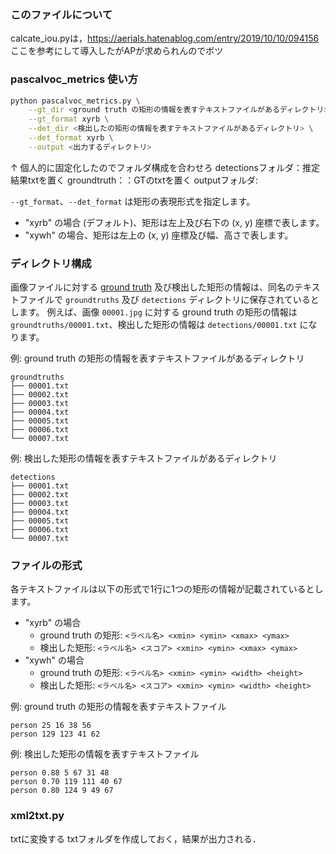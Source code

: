 ### このファイルについて
calcate_iou.pyは，https://aerials.hatenablog.com/entry/2019/10/10/094156
ここを参考にして導入したがAPが求められんのでボツ


### pascalvoc_metrics 使い方

```bash
python pascalvoc_metrics.py \
    --gt_dir <ground truth の矩形の情報を表すテキストファイルがあるディレクトリ> \
    --gt_format xyrb \
    --det_dir <検出したの矩形の情報を表すテキストファイルがあるディレクトリ> \
    --det_format xyrb \
    --output <出力するディレクトリ>
```

↑ 個人的に固定化したのでフォルダ構成を合わせろ
detectionsフォルダ：推定結果txtを置く
groundtruth：：GTのtxtを置く
outputフォルダ:


`--gt_format`、`--det_format` は矩形の表現形式を指定します。

* "xyrb" の場合 (デフォルト)、矩形は左上及び右下の (x, y) 座標で表します。
* "xywh" の場合、矩形は左上の (x, y) 座標及び幅、高さで表します。

### ディレクトリ構成

画像ファイルに対する [ground truth](https://ejje.weblio.jp/content/ground+truth+data) 及び検出した矩形の情報は、同名のテキストファイルで `groundtruths` 及び `detections` ディレクトリに保存されているとします。
例えば、画像 `00001.jpg` に対する ground truth の矩形の情報は `groundtruths/00001.txt`、検出した矩形の情報は `detections/00001.txt` になります。

例: ground truth の矩形の情報を表すテキストファイルがあるディレクトリ

```
groundtruths
├── 00001.txt
├── 00002.txt
├── 00003.txt
├── 00004.txt
├── 00005.txt
├── 00006.txt
└── 00007.txt
```

例: 検出した矩形の情報を表すテキストファイルがあるディレクトリ

```
detections
├── 00001.txt
├── 00002.txt
├── 00003.txt
├── 00004.txt
├── 00005.txt
├── 00006.txt
└── 00007.txt
```

### ファイルの形式

各テキストファイルは以下の形式で1行に1つの矩形の情報が記載されているとします。

* "xyrb" の場合
  * ground truth の矩形: `<ラベル名> <xmin> <ymin> <xmax> <ymax>`
  * 検出した矩形: `<ラベル名> <スコア> <xmin> <ymin> <xmax> <ymax>`
* "xywh" の場合
  * ground truth の矩形: `<ラベル名> <xmin> <ymin> <width> <height>`
  * 検出した矩形: `<ラベル名> <スコア> <xmin> <ymin> <width> <height>`

例: ground truth の矩形の情報を表すテキストファイル

```
person 25 16 38 56
person 129 123 41 62
```

例: 検出した矩形の情報を表すテキストファイル

```
person 0.88 5 67 31 48
person 0.70 119 111 40 67
person 0.80 124 9 49 67
```

### xml2txt.py
txtに変換する
txtフォルダを作成しておく，結果が出力される．
